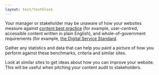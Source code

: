 ```yaml
---
layout: text/textblock
---
```


Your manager or stakeholder may be unaware of how your websites measure against [content best practice](https://guides.service.gov.au/content-guide/) (for example, user-centred, accessible content written in plain English), and whole-of-government requirements (for example, [the Digital Service Standard](https://www.dta.gov.au/standard/).

Gather any statistics and data that can help you paint a picture of how you perform against these benchmarks, criteria and similar sites.

Look at similar sites to get ideas about how you can improve your website. This will be useful when pitching your content audit to stakeholders.
